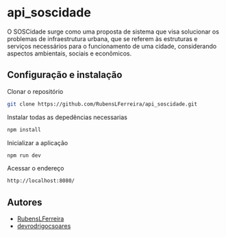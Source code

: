 
# api_soscidade

O SOSCidade surge como uma proposta de sistema que visa solucionar os problemas de infraestrutura urbana, que se referem às estruturas e serviços necessários para o funcionamento de uma cidade, considerando aspectos ambientais, sociais e econômicos.


## Configuração e instalação

Clonar o repositório

```bash
git clone https://github.com/RubensLFerreira/api_soscidade.git
```
Instalar todas as depedências necessarias
```bash
npm install
```

Inicializar a aplicação
```bash
npm run dev
```

Acessar o endereço
```bash
http://localhost:8080/
```
## Autores

- [RubensLFerreira](https://github.com/RubensLFerreira)
- [devrodrigocsoares](https://github.com/devrodrigocsoares)
